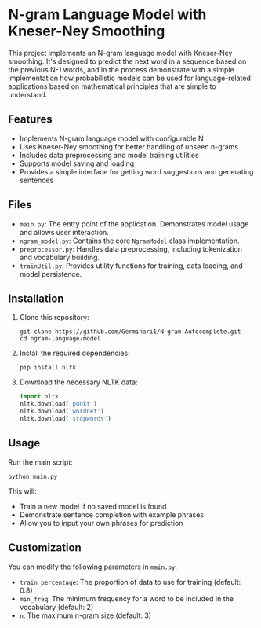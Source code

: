 # N-gram Language Model with Kneser-Ney Smoothing

This project implements an N-gram language model with Kneser-Ney smoothing. It's designed to predict the next word in a sequence based on the previous N-1 words, and in the process demonstrate with a simple implementation how probabilistic models can be used for language-related applications based on mathematical principles that are simple to understand.

## Features

- Implements N-gram language model with configurable N
- Uses Kneser-Ney smoothing for better handling of unseen n-grams
- Includes data preprocessing and model training utilities
- Supports model saving and loading
- Provides a simple interface for getting word suggestions and generating sentences

## Files

- `main.py`: The entry point of the application. Demonstrates model usage and allows user interaction.
- `ngram_model.py`: Contains the core `NgramModel` class implementation.
- `preprocessor.py`: Handles data preprocessing, including tokenization and vocabulary building.
- `trainUtil.py`: Provides utility functions for training, data loading, and model persistence.

## Installation

1. Clone this repository:
   ```
   git clone https://github.com/Germinari1/N-gram-Autocomplete.git 
   cd ngram-language-model
   ```

2. Install the required dependencies:
   ```
   pip install nltk
   ```

3. Download the necessary NLTK data:
   ```python
   import nltk
   nltk.download('punkt')
   nltk.download('wordnet')
   nltk.download('stopwords')
   ```

## Usage
Run the main script:
   ```
   python main.py
   ```
   This will:
   - Train a new model if no saved model is found
   - Demonstrate sentence completion with example phrases
   - Allow you to input your own phrases for prediction

## Customization

You can modify the following parameters in `main.py`:
- `train_percentage`: The proportion of data to use for training (default: 0.8)
- `min_freq`: The minimum frequency for a word to be included in the vocabulary (default: 2)
- `n`: The maximum n-gram size (default: 3)
